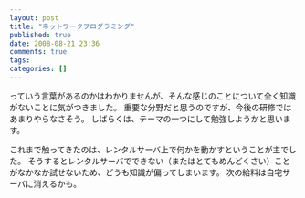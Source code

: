 ```yaml
---
layout: post
title: "ネットワークプログラミング"
published: true
date: 2008-08-21 23:36
comments: true
tags:
categories: []
---
```


っていう言葉があるのかはわかりませんが、そんな感じのことについて全く知識がないことに気がつきました。
重要な分野だと思うのですが、今後の研修ではあまりやらなさそう。
しばらくは、テーマの一つにして勉強しようかと思います。

これまで触ってきたのは、レンタルサーバ上で何かを動かすということが主でした。
そうするとレンタルサーバでできない（またはとてもめんどくさい）ことがなかなか試せないため、どうも知識が偏ってしまいます。
次の給料は自宅サーバに消えるかも。
